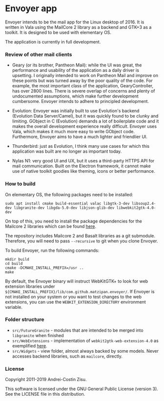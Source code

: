 # Envoyer app

Envoyer intends to be the mail app for the Linux desktop of 2016. It is written
in Vala using the MailCore 2 library as a backend and GTK+3 as a toolkit. It is
designed to be used with elementary OS.

The application is currently in full development.

### Review of other mail clients

* Geary (or its brother, Pantheon Mail): while the UI was great, the performance
and usability of the application as a daily driver is upsetting. I originally
intended to work on Pantheon Mail and improve on these points but was turned
away by the poor quality of the code. For example, the most important class of
the application, GearyController, has over 2800 lines. There is severe overlap
of concerns and plenty of undocumented assumptions, which make further
development cumbersome. Envoyer intends to adhere to principled development.

* Evolution: Envoyer was initially built to use Evolution's backend (Evolution
Data Server/Camel), but it was quickly found to be clunky and limiting. GObject
in C (Evolution) demands a lot of boilerplate code and it makes the overall
development experience really difficult. Envoyer uses Vala, which makes it
much more easy to write GObject code.  Furthermore, Envoyer aims to have a
much lighter and friendlier UI.

* Thunderbird: just as Evolution, I think many use cases for which this
application was built are no longer as important today.

* Nylas N1: very good UI and UX, but it uses a third-party HTTPS API for mail
communication. Built on the Electron framework, it cannot make use of native
toolkit goodies like theming, icons or better performance.

### How to build

On elementary OS, the following packages need to be installed:

```
sudo apt install cmake build-essential valac libgtk-3-dev libsoup2.4-dev libgranite-dev libgda-5.0-dev libjson-glib-dev libwebkit2gtk-4.0-dev
```

On top of this, you need to install the package dependencies for the Mailcore 2
libraries which can be found
[here](https://github.com/MailCore/mailcore2/blob/master/build-linux/README.md).

The repository includes Mailcore 2 and Basalt libraries as a git submodule.
Therefore, you will need to pass `--recursive` to git when you clone Envoyer.

To build Envoyer, run the following commands:
```
mkdir build
cd build
cmake -DCMAKE_INSTALL_PREFIX=/usr ..
make
```

By default, the Envoyer binary will instruct WebKitGTK+ to look for web
extension libraries under
`${CMAKE_INSTALL_PREFIX}/lib/com.github.matzipan.envoyer/`. If Envoyer is not
installed on your system or you want to test changes to the web extensions, you
can use the `WEBKIT_EXTENSION_DIRECTORY` environment variable.

### Folder structure

* `src/FutureGranite` - modules that are intended to be merged into `libgranite`
when finished
* `src/WebExtensions` - implementation of `webkit2gtk-web-extension-4.0` as
exemplified [here](https://github.com/rschroll/webkitdom/tree/extension).
* `src/Widgets` - view folder, almost always backed by some models. Never
accesses backend libraries, such as `mailcore`, directly.

### License

Copyright 2011-2019 Andrei-Costin Zisu.

This software is licensed under the GNU General Public License (version 3).
See the LICENSE file in this distribution.
